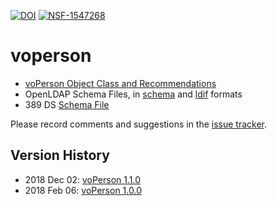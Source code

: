 [![DOI](https://zenodo.org/badge/DOI/10.5281/zenodo.1206248.svg)](https://doi.org/10.5281/zenodo.1206248)
[![NSF-1547268](https://img.shields.io/badge/NSF-1547268-blue.svg)](https://nsf.gov/awardsearch/showAward?AWD_ID=1547268)

# voperson

* [voPerson Object Class and Recommendations](voPerson.md)
* OpenLDAP Schema Files, in [schema](schema/openldap/voperson.schema) and [ldif](schema/openldap/voperson.ldif) formats
* 389 DS [Schema File](schema/389-ds/voperson.ldif) 

Please record comments and suggestions in the [issue tracker](https://github.com/voperson/voperson/issues).

## Version History

* 2018 Dec 02: [voPerson 1.1.0](https://github.com/voperson/voperson/tree/1.1.0)
* 2018 Feb 06: [voPerson 1.0.0](https://github.com/voperson/voperson/tree/1.0.0)
